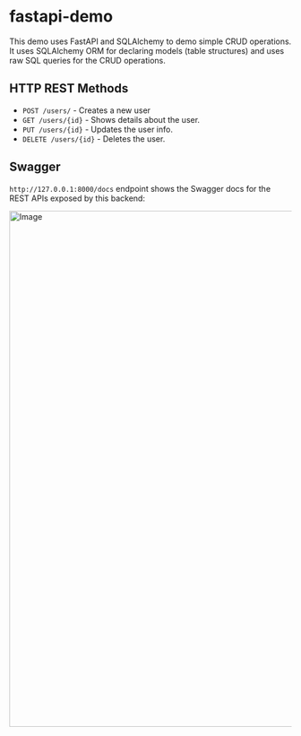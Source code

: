 # fastapi-demo
This demo uses FastAPI and SQLAlchemy to demo simple CRUD operations. It uses SQLAlchemy ORM for declaring models (table structures) and uses raw SQL queries for the CRUD operations.

## HTTP REST Methods
* `POST /users/` - Creates a new user
* `GET /users/{id}` - Shows details about the user.
* `PUT /users/{id}` - Updates the user info.
* `DELETE /users/{id}` - Deletes the user.

## Swagger
`http://127.0.0.1:8000/docs` endpoint shows the Swagger docs for the REST APIs exposed by this backend:

<img width="921" alt="Image" src="https://github.com/user-attachments/assets/d1130e9a-208b-40a8-b8cf-0fdd3529d67e" />
